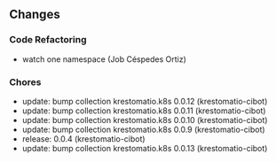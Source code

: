 ## Changes

### Code Refactoring

* watch one namespace (Job Céspedes Ortiz)

### Chores

* update: bump collection krestomatio.k8s 0.0.12 (krestomatio-cibot)
* update: bump collection krestomatio.k8s 0.0.11 (krestomatio-cibot)
* update: bump collection krestomatio.k8s 0.0.10 (krestomatio-cibot)
* update: bump collection krestomatio.k8s 0.0.9 (krestomatio-cibot)
* release: 0.0.4 (krestomatio-cibot)
* update: bump collection krestomatio.k8s 0.0.13 (krestomatio-cibot)
